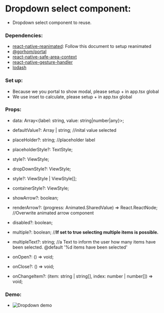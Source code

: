 # Dropdown select component:
 - Dropdown select component to reuse.

### Dependencies: 
 - [react-native-reanimated](https://docs.swmansion.com/react-native-reanimated/docs/fundamentals/getting-started/): Follow this document to setup reanimated
 - [@gorhom/portal](https://www.npmjs.com/package/@gorhom/portal)
 - [react-native-safe-area-context](https://www.npmjs.com/package/react-native-safe-area-context)
 - [react-native-gesture-handler](https://www.npmjs.com/package/react-native-gesture-handler)
 - [lodash](https://www.npmjs.com/package/lodash)

### Set up:
 - Because we you portal to show modal, please setup <PortalProvider/> + <PortalHost/> in app.tsx global
 - We use inset to calculate, please setup <SafeAreaProvider/> + <GestureRootView/> in app.tsx global

### Props:
 - data: Array<{label: string, value: string|number|any}>; 

 - defaultValue?: Array<string> | string; //inital value selected

 - placeHolder?: string; //placeholder label

 - placeholderStyle?: TextStyle;

 - style?: ViewStyle;

 - dropDownStyle?: ViewStyle;

 - style?: ViewStyle | ViewStyle[];

 - containerStyle?: ViewStyle;

 - showArrow?: boolean;

 - renderArrow?: (progress: Animated.SharedValue<number>) => React.ReactNode; //Overwrite animated arrow component

 - disabled?: boolean;

 - multiple?: boolean; //<strong>If set to true selecting multiple items is possible.</strong>

 - multipleText?: string; //a Text to inform the user how many items have been selected. @default '%d items have been selected'

 - onOpen?: () => void;

 - onClose?: () => void;

 - onChangeItem?: (item: string | string[], index: number | number[]) => void;


### Demo:
 - ![Dropdown demo](https://i.imgur.com/1FyyeU6.gif)

